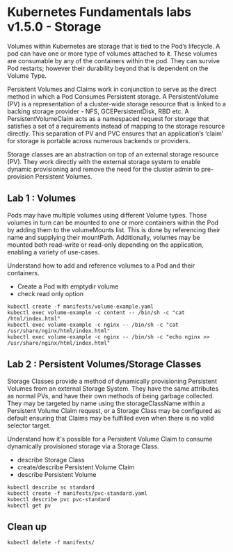 [//]: # (Confidential document)
[//]: # (01/07/2023)
[//]: # (v 1.5.0)


# Kubernetes Fundamentals labs v1.5.0 - Storage

Volumes within Kubernetes are storage that is tied to the Pod’s lifecycle.
A pod can have one or more type of volumes attached to it. These volumes are consumable by any of the containers within the pod.
They can survive Pod restarts; however their durability beyond that is dependent on the Volume Type.


Persistent Volumes and Claims work in conjunction to serve as the direct method in which a Pod Consumes Persistent storage.
A PersistentVolume (PV) is a representation of a cluster-wide storage resource that is linked to a backing storage provider - NFS, GCEPersistentDisk, RBD etc.
A PersistentVolumeClaim acts as a namespaced request for storage that satisfies a set of a requirements instead of mapping to the storage resource directly.
This separation of PV and PVC ensures that an application’s ‘claim’ for storage is portable across numerous backends or providers.


Storage classes are an abstraction on top of an external storage resource (PV). They work directly with the external storage system to enable dynamic provisioning and remove the need for the cluster admin to pre-provision Persistent Volumes.


## Lab 1 : Volumes 

Pods may have multiple volumes using different Volume types. Those volumes in turn can be mounted to one or more containers within the Pod by adding them to the volumeMounts list. This is done by referencing their name and supplying their mountPath. Additionally, volumes may be mounted both read-write or read-only depending on the application, enabling a variety of use-cases.

Understand how to add and reference volumes to a Pod and their containers.
 - Create a Pod with emptydir volume
 - check read only option
 
```
kubectl create -f manifests/volume-example.yaml
kubectl exec volume-example -c content -- /bin/sh -c "cat /html/index.html"
kubectl exec volume-example -c nginx -- /bin/sh -c "cat /usr/share/nginx/html/index.html"
kubectl exec volume-example -c nginx -- /bin/sh -c "echo nginx >> /usr/share/nginx/html/index.html"

```

## Lab 2 : Persistent Volumes/Storage Classes


Storage Classes provide a method of dynamically provisioning Persistent Volumes from an external Storage System. They have the same attributes as normal PVs, and have their own methods of being garbage collected. They may be targeted by name using the storageClassName within a Persistent Volume Claim request, or a Storage Class may be configured as default ensuring that Claims may be fulfilled even when there is no valid selector target.

Understand how it's possible for a Persistent Volume Claim to consume dynamically provisioned storage via a Storage Class.
 - describe Storage Class
 - create/describe Persistent Volume Claim
 - describe Persistent Volume


```
kubectl describe sc standard
kubectl create -f manifests/pvc-standard.yaml
kubectl describe pvc pvc-standard
kubectl get pv
```


## Clean up

```
kubectl delete -f manifests/

```